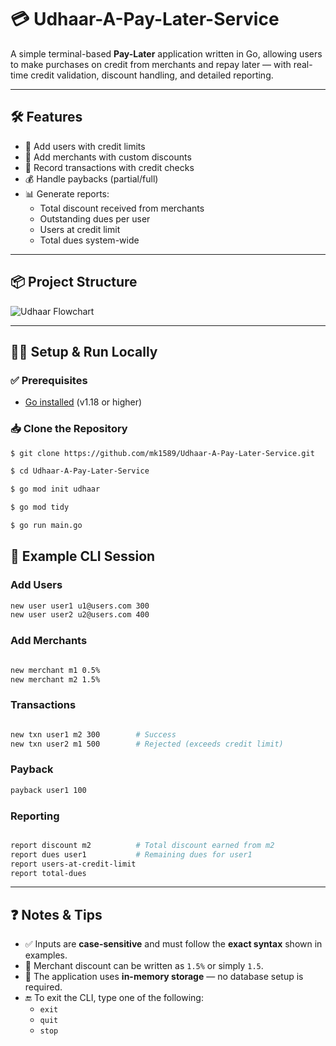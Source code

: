 
# 💳 Udhaar-A-Pay-Later-Service

A simple terminal-based **Pay-Later** application written in Go, allowing users to make purchases on credit from merchants and repay later — with real-time credit validation, discount handling, and detailed reporting.

---

## 🛠️ Features

- 🧍 Add users with credit limits
- 🏬 Add merchants with custom discounts
- 💸 Record transactions with credit checks
- 💰 Handle paybacks (partial/full)
- 📊 Generate reports:
  - Total discount received from merchants
  - Outstanding dues per user
  - Users at credit limit
  - Total dues system-wide

---

## 📦 Project Structure
![Udhaar Flowchart](./assets/udhaar-flowchart.svg)


---

## 🧑‍💻 Setup & Run Locally

### ✅ Prerequisites
- [Go installed](https://go.dev/doc/install) (v1.18 or higher)

### 📥 Clone the Repository
```bash
$ git clone https://github.com/mk1589/Udhaar-A-Pay-Later-Service.git
```

```bash
$ cd Udhaar-A-Pay-Later-Service
```
```bash
$ go mod init udhaar
```
```bash
$ go mod tidy
```
```bash
$ go run main.go
```

## 📘 Example CLI Session
### Add Users
```bash
new user user1 u1@users.com 300
new user user2 u2@users.com 400
```
### Add Merchants
```bash

new merchant m1 0.5%
new merchant m2 1.5%
```
### Transactions
```bash

new txn user1 m2 300        # Success
new txn user2 m1 500        # Rejected (exceeds credit limit)
```
### Payback
```bash
payback user1 100
```
### Reporting
```bash

report discount m2          # Total discount earned from m2
report dues user1           # Remaining dues for user1
report users-at-credit-limit
report total-dues
```


---

## ❓ Notes & Tips

- ✅ Inputs are **case-sensitive** and must follow the **exact syntax** shown in examples.
- 🧮 Merchant discount can be written as `1.5%` or simply `1.5`.
- 🧠 The application uses **in-memory storage** — no database setup is required.
- 🔚 To exit the CLI, type one of the following:
  - `exit`
  - `quit`
  - `stop`





